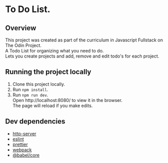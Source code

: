 # To Do List.

## Overview
This project was created as part of the curriculum in Javascript Fullstack on The Odin Project.</br>
A Todo List for organizing what you need to do.</br>
Lets you create projects and add, remove and edit todo's for each project.

## Running the project locally
1. Clone this project locally.
2. Run `npm install`.
3. Run `npm run dev`. </br>
 Open http://localhost:8080/ to view it in the browser. </br>
 The page will reload if you make edits.

## Dev dependencies
- [http-server](https://github.com/http-party/http-server)
- [eslint](https://github.com/eslint/eslint)
- [prettier](https://github.com/prettier/prettier)
- [webpack](https://github.com/webpack/webpack)
- [@babel/core](https://github.com/babel/babel/tree/master/packages/babel-core)
